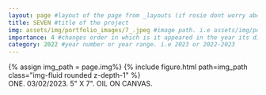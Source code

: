 ```yaml
---
layout: page #layout of the page from _layouts (if rosie dont worry about this)
title: SEVEN #title of the project
img: assets/img/portfolio_images/7_.jpeg #image path. i.e assets/img/portfolio_images/1_.jpg
importance: 4 #changes order in which is it appeared in the year its displayed in
category: 2022 #year number or year range. i.e 2023 or 2022-2023
---
```


<div class="row">
    <div class="col-sm mt-3 mt-md-0">
        {% assign img_path = page.img%}
        {% include figure.html path=img_path  class="img-fluid rounded z-depth-1" %}
    </div>
</div>
<div class="caption">
    ONE. 03/02/2023. 5" X 7". OIL ON CANVAS. 
</div>
